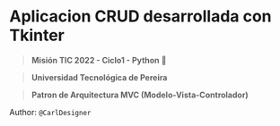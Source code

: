 # Aplicacion CRUD desarrollada con Tkinter

> **Misión TIC 2022 - Ciclo1 - Python :snake:**

> **Universidad Tecnológica de Pereira**

> **Patron de Arquitectura MVC (Modelo-Vista-Controlador)**

Author: `@CarlDesigner`
